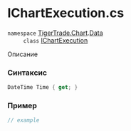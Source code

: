 
# IChartExecution.cs
`namespace` [TigerTrade.Chart](../../../../TigerTrade.Chart.md).[Data](../../../../TigerTrade.Chart/Data.md)  
&nbsp;&nbsp;&nbsp;&nbsp;&nbsp;&nbsp;&nbsp;&nbsp;&nbsp;`class` [IChartExecution](../../IChartExecution.cs.md)

Описание

### Синтаксис
```csharp
DateTime Time { get; }
```
### Пример  
```csharp
// example
```

